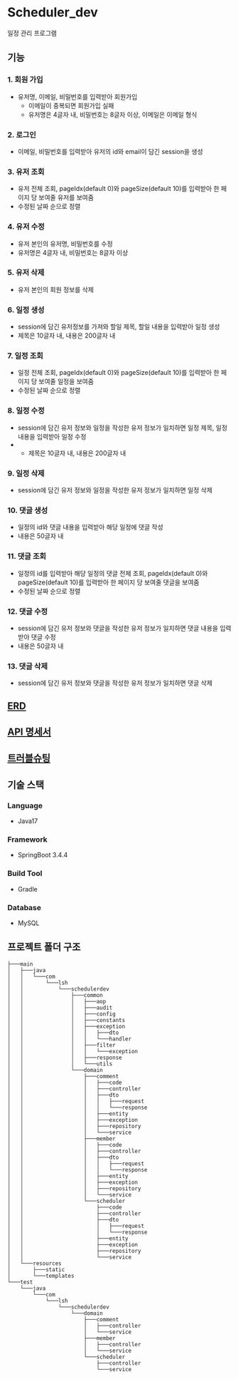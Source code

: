 # Scheduler_dev

일정 관리 프로그램

## 기능

### 1. 회원 가입

- 유저명, 이메일, 비밀번호를 입력받아 회원가입
    - 이메일이 중복되면 회원가입 실패
    - 유저명은 4글자 내, 비밀번호는 8글자 이상, 이메일은 이메일 형식

### 2. 로그인

- 이메일, 비밀번호를 입력받아 유저의 id와 email이 담긴 session을 생성

### 3. 유저 조회

- 유저 전체 조회, pageIdx(default 0)와 pageSize(default 10)를 입력받아 한 페이지 당 보여줄 유저를 보여줌
- 수정된 날짜 순으로 정렬

### 4. 유저 수정

- 유저 본인의 유저명, 비밀번호를 수정
- 유저명은 4글자 내, 비밀번호는 8글자 이상

### 5. 유저 삭제

- 유저 본인의 회원 정보를 삭제

### 6. 일정 생성

- session에 담긴 유저정보를 가져와 할일 제목, 할일 내용을 입력받아 일정 생성
- 제목은 10글자 내, 내용은 200글자 내

### 7. 일정 조회

- 일정 전체 조회, pageIdx(default 0)와 pageSize(default 10)를 입력받아 한 페이지 당 보여줄 일정을 보여줌
- 수정된 날짜 순으로 정렬

### 8. 일정 수정

- session에 담긴 유저 정보와 일정을 작성한 유저 정보가 일치하면 일정 제목, 일정 내용을 입력받아 일정 수정
-
    - 제목은 10글자 내, 내용은 200글자 내

### 9. 일정 삭제

- session에 담긴 유저 정보와 일정을 작성한 유저 정보가 일치하면 일정 삭제

### 10. 댓글 생성

- 일정의 id와 댓글 내용을 입력받아 해당 일정에 댓글 작성
- 내용은 50글자 내

### 11. 댓글 조회

- 일정의 id를 입력받아 해당 일정의 댓글 전체 조회, pageIdx(default 0)와 pageSize(default 10)를 입력받아 한 페이지 당 보여줄 댓글을 보여줌
- 수정된 날짜 순으로 정렬

### 12. 댓글 수정

- session에 담긴 유저 정보와 댓글을 작성한 유저 정보가 일치하면 댓글 내용을 입력받아 댓글 수정
- 내용은 50글자 내

### 13. 댓글 삭제

- session에 담긴 유저 정보와 댓글을 작성한 유저 정보가 일치하면 댓글 삭제

## [ERD](https://seunghyun937.notion.site/ERD-1c3c72e4644580f09a32c13c7413cf28?pvs=4)

## [API 명세서](https://seunghyun937.notion.site/API-1c3c72e464458083aa94c7e7e3c36504?pvs=4)

## [트러블슈팅](https://seunghyun937.notion.site/1c3c72e464458026894dd4d89852f4f2?pvs=4)

## 기술 스택

### Language

- Java17

### Framework

- SpringBoot 3.4.4

### Build Tool

- Gradle

### Database

- MySQL

## 프로젝트 폴더 구조

```` text
├───main
│   ├───java
│   │   └───com
│   │       └───lsh
│   │           └───schedulerdev
│   │               ├───common
│   │               │   ├───aop
│   │               │   ├───audit
│   │               │   ├───config
│   │               │   ├───constants
│   │               │   ├───exception
│   │               │   │   ├───dto
│   │               │   │   └───handler
│   │               │   ├───filter
│   │               │   │   └───exception
│   │               │   ├───response
│   │               │   └───utils
│   │               └───domain
│   │                   ├───comment
│   │                   │   ├───code
│   │                   │   ├───controller
│   │                   │   ├───dto
│   │                   │   │   ├───request
│   │                   │   │   └───response
│   │                   │   ├───entity
│   │                   │   ├───exception
│   │                   │   ├───repository
│   │                   │   └───service
│   │                   ├───member
│   │                   │   ├───code
│   │                   │   ├───controller
│   │                   │   ├───dto
│   │                   │   │   ├───request
│   │                   │   │   └───response
│   │                   │   ├───entity
│   │                   │   ├───exception
│   │                   │   ├───repository
│   │                   │   └───service
│   │                   └───scheduler
│   │                       ├───code
│   │                       ├───controller
│   │                       ├───dto
│   │                       │   ├───request
│   │                       │   └───response
│   │                       ├───entity
│   │                       ├───exception
│   │                       ├───repository
│   │                       └───service
│   └───resources
│       ├───static
│       └───templates
└───test
    └───java
        └───com
            └───lsh
                └───schedulerdev
                    └───domain
                        ├───comment
                        │   ├───controller
                        │   └───service
                        ├───member
                        │   ├───controller
                        │   └───service
                        └───scheduler
                            ├───controller
                            └───service
````